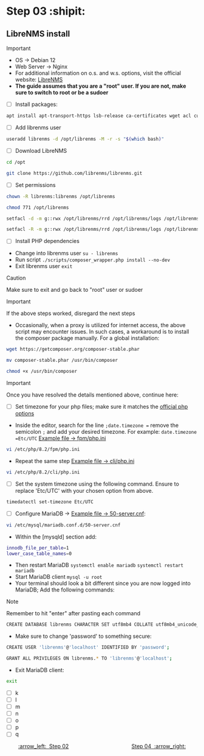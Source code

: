 # Step 03 :shipit:
## LibreNMS install

> [!IMPORTANT]
> - OS -> Debian 12
> - Web Server -> Nginx
> - For additional information on o.s. and w.s. options, visit the official website: [LibreNMS](https://www.librenms.org/)
> - **The guide assumes that you are a "root" user. If you are not, make sure to switch to root or be a sudoer**

- [ ] Install packages:
```bash
apt install apt-transport-https lsb-release ca-certificates wget acl curl fping git graphviz imagemagick mariadb-client mariadb-server mtr-tiny nginx-full nmap php8.2-cli php8.2-curl php8.2-fpm php8.2-gd php8.2-gmp php8.2-mbstring php8.2-mysql php8.2-snmp php8.2-xml php8.2-zip python3-dotenv python3-pymysql python3-redis python3-setuptools python3-systemd python3-pip rrdtool snmp snmpd unzip whois -y
```
- [ ] Add librenms user
```bash
useradd librenms -d /opt/librenms -M -r -s "$(which bash)"
```
- [ ] Download LibreNMS
```bash
cd /opt
```
```bash
git clone https://github.com/librenms/librenms.git
```
- [ ] Set permissions
```bash
chown -R librenms:librenms /opt/librenms
```
```bash
chmod 771 /opt/librenms
```
```bash
setfacl -d -m g::rwx /opt/librenms/rrd /opt/librenms/logs /opt/librenms/bootstrap/cache/ /opt/librenms/storage/
```
```bash
setfacl -R -m g::rwx /opt/librenms/rrd /opt/librenms/logs /opt/librenms/bootstrap/cache/ /opt/librenms/storage/
```
- [ ] Install PHP dependencies
- Change into librenms user ``` su - librenms ```
- Run script ``` ./scripts/composer_wrapper.php install --no-dev ```
- Exit librenms user ``` exit ```
> [!CAUTION]
> Make sure to exit and go back to "root" user or sudoer

> [!IMPORTANT]
> If the above steps worked, disregard the next steps
 - Occasionally, when a proxy is utilized for internet access, the above script may encounter issues. In such cases, a workaround is to install the composer package manually. For a global installation:
```bash
wget https://getcomposer.org/composer-stable.phar
```
```bash
mv composer-stable.phar /usr/bin/composer
```
```bash
chmod +x /usr/bin/composer
```
> [!IMPORTANT]
> Once you have resolved the details mentioned above, continue here:
- [ ] Set timezone for your php files; make sure it matches the [official php options](https://www.php.net/manual/en/timezones.php)
- Inside the editor, search for the line ``` ;date.timezone = ``` remove the semicolon ``` ; ``` and add your desired timezone. For example: ``` date.timezone =Etc/UTC ``` [Example file -> fpm/php.ini](Resources/fpm/php.ini)
```bash
vi /etc/php/8.2/fpm/php.ini
```
- Repeat the same step [Example file -> cli/php.ini](Resources/cli/php.ini)
```bash
vi /etc/php/8.2/cli/php.ini
```
- [ ] Set the system timezone using the following command. Ensure to replace 'Etc/UTC' with your chosen option from above.
```bash
timedatectl set-timezone Etc/UTC
```
- [ ] Configure MariaDB -> [Example file -> 50-server.cnf](Resources/50-server.cnf):
```bash
vi /etc/mysql/mariadb.conf.d/50-server.cnf
```
- Within the [mysqld] section add:
```bash
innodb_file_per_table=1
lower_case_table_names=0
```
- Then restart MariaDB ``` systemctl enable mariadb ``` ``` systemctl restart mariadb ```
-  Start MariaDB client ``` mysql -u root ```
-  Your terminal should look a bit different since you are now logged into MariaDB; Add the following commands:
> [!NOTE]
> Remember to hit "enter" after pasting each command
```bash
CREATE DATABASE librenms CHARACTER SET utf8mb4 COLLATE utf8mb4_unicode_ci;
```
- Make sure to change 'password' to something secure:
```bash
CREATE USER 'librenms'@'localhost' IDENTIFIED BY 'password';
```
```bash
GRANT ALL PRIVILEGES ON librenms.* TO 'librenms'@'localhost';
```
- Exit MariaDB client:
```bash
exit
```
- [ ] k
- [ ] l
- [ ] m
- [ ] n
- [ ] o
- [ ] p
- [ ] q

<p align="center"> <a href="Step_02.md">:arrow_left:&nbsp;&nbsp;Step 02</a> &nbsp;&nbsp;&nbsp;&nbsp;&nbsp;&nbsp;&nbsp;&nbsp;&nbsp;&nbsp;&nbsp;&nbsp;&nbsp;&nbsp;&nbsp;&nbsp;&nbsp;&nbsp;&nbsp;&nbsp;&nbsp;&nbsp;&nbsp;&nbsp;&nbsp;&nbsp;&nbsp;&nbsp;&nbsp;&nbsp;&nbsp;&nbsp;&nbsp;&nbsp;&nbsp;&nbsp;&nbsp;&nbsp;&nbsp;&nbsp;  <a href="Step_04.md">Step 04&nbsp; :arrow_right:</a></p>
